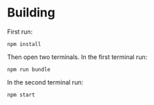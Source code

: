# Building

First run:

    npm install

Then open two terminals. In the first terminal run:

    npm run bundle

In the second terminal run:

    npm start
